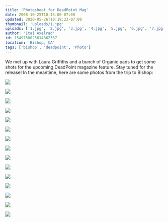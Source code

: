 ```yaml
---
title: 'Photoshoot for DeadPoint Mag'
date: 2008-10-25T10:15:00-07:00
updated: 2020-05-26T10:19:23-07:00
thumbnail: 'uploads/1.jpg'
uploads: ['1.jpg', '2.jpg', '3.jpg', '4.jpg', '5.jpg', '6.jpg', '7.jpg', '8.jpg', '9.jpg', '10.jpg', '11.jpg', '12.jpg', '13.jpg', '14.jpg', '15.jpg']
author: 'Itai Axelrad'
id: 1549758025614862337
location: 'Bishop, CA'
tags: ['bishop', 'deadpoint', 'Photo']
---
```


We met up with Laura Griffiths and a bunch of Organic pads to get some shots for the upcoming DeadPoint magazine feature. Stay tuned for the release! In the meantime, here are some photos from the trip to Bishop:

![](uploads/1.jpg)

![](uploads/2.jpg)

![](uploads/3.jpg)

![](uploads/4.jpg)

![](uploads/5.jpg)

![](uploads/6.jpg)

![](uploads/7.jpg)

![](uploads/8.jpg)

![](uploads/9.jpg)

![](uploads/10.jpg)

![](uploads/11.jpg)

![](uploads/12.jpg)

![](uploads/13.jpg)

![](uploads/14.jpg)

![](uploads/15.jpg)
